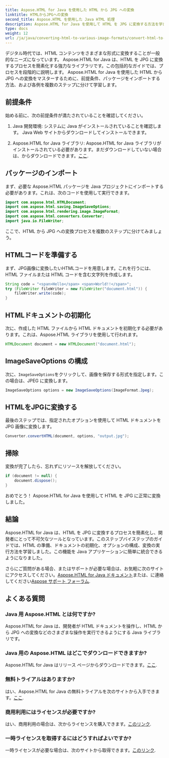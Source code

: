 ```yaml
---
title: Aspose.HTML for Java を使用した HTML から JPG への変換
linktitle: HTMLからJPGへの変換
second_title: Aspose.HTML を使用した Java HTML 処理
description: Aspose.HTML for Java を使用して HTML を JPG に変換する方法を学びます。 HTML から JPG へのシームレスな変換については、ステップバイステップのガイドに従ってください。
type: docs
weight: 12
url: /ja/java/converting-html-to-various-image-formats/convert-html-to-jpg/
---
```


デジタル時代では、HTML コンテンツをさまざまな形式に変換することが一般的なニーズになっています。 Aspose.HTML for Java は、HTML を JPG に変換するプロセスを簡素化する強力なライブラリです。この包括的なガイドでは、プロセスを段階的に説明します。 Aspose.HTML for Java を使用した HTML から JPG への変換をマスターするために、前提条件、パッケージをインポートする方法、および各例を複数のステップに分けて学習します。

## 前提条件

始める前に、次の前提条件が満たされていることを確認してください。

1. Java 開発環境: システムに Java がインストールされていることを確認します。 Java Web サイトからダウンロードしてインストールできます。

2.  Aspose.HTML for Java ライブラリ: Aspose.HTML for Java ライブラリがインストールされている必要があります。まだダウンロードしていない場合は、からダウンロードできます。[ここ](https://releases.aspose.com/html/java/).

## パッケージのインポート

まず、必要な Aspose.HTML パッケージを Java プロジェクトにインポートする必要があります。これは、次のコードを使用して実行できます。

```java
import com.aspose.html.HTMLDocument;
import com.aspose.html.saving.ImageSaveOptions;
import com.aspose.html.rendering.image.ImageFormat;
import com.aspose.html.converters.Converter;
import java.io.FileWriter;
```

ここで、HTML から JPG への変換プロセスを複数のステップに分けてみましょう。

## HTMLコードを準備する

まず、JPG画像に変換したいHTMLコードを用意します。これを行うには、HTML ファイルまたは HTML コードを含む文字列を作成します。

```java
String code = "<span>Hello</span> <span>World!!</span>";
try (FileWriter fileWriter = new FileWriter("document.html")) {
    fileWriter.write(code);
}
```

## HTMLドキュメントの初期化

次に、作成した HTML ファイルから HTML ドキュメントを初期化する必要があります。これは、Aspose.HTML ライブラリを使用して行われます。

```java
HTMLDocument document = new HTMLDocument("document.html");
```

## ImageSaveOptions の構成

次に、`ImageSaveOptions`をクリックして、画像を保存する形式を指定します。この場合は、JPEG に変換します。

```java
ImageSaveOptions options = new ImageSaveOptions(ImageFormat.Jpeg);
```

## HTMLをJPGに変換する

最後のステップでは、指定されたオプションを使用して HTML ドキュメントを JPG 画像に変換します。

```java
Converter.convertHTML(document, options, "output.jpg");
```

## 掃除

変換が完了したら、忘れずにリソースを解放してください。

```java
if (document != null) {
    document.dispose();
}
```

おめでとう！ Aspose.HTML for Java を使用して HTML を JPG に正常に変換しました。

## 結論

Aspose.HTML for Java は、HTML を JPG に変換するプロセスを簡素化し、開発者にとって不可欠なツールとなっています。このステップバイステップのガイドでは、HTML の準備、ドキュメントの初期化、オプションの構成、変換の実行方法を学習しました。この機能を Java アプリケーションに簡単に統合できるようになりました。

さらにご質問がある場合、またはサポートが必要な場合は、お気軽に次のサイトにアクセスしてください。[Aspose.HTML for Java ドキュメント](https://reference.aspose.com/html/java/)または、に連絡してください[Aspose サポート フォーラム](https://forum.aspose.com/).

## よくある質問

### Java 用 Aspose.HTML とは何ですか?
Aspose.HTML for Java は、開発者が HTML ドキュメントを操作し、HTML から JPG への変換などのさまざまな操作を実行できるようにする Java ライブラリです。

### Java 用の Aspose.HTML はどこでダウンロードできますか?
 Aspose.HTML for Java はリリース ページからダウンロードできます。[ここ](https://releases.aspose.com/html/java/).

### 無料トライアルはありますか?
はい、Aspose.HTML for Java の無料トライアルを次のサイトから入手できます。[ここ](https://releases.aspose.com/).

### 商用利用にはライセンスが必要ですか?
はい、商用利用の場合は、次からライセンスを購入できます。[このリンク](https://purchase.aspose.com/buy).

### 一時ライセンスを取得するにはどうすればよいですか?
一時ライセンスが必要な場合は、次のサイトから取得できます。[このリンク](https://purchase.aspose.com/temporary-license/).
